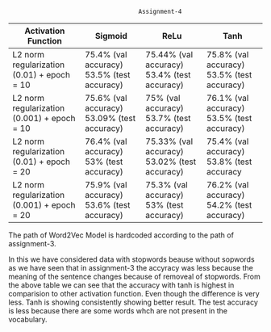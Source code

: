                                         Assignment-4
                                        
| Activation Function                          | Sigmoid                                     | ReLu                                         | Tanh                                       |
|----------------------------------------------|---------------------------------------------|----------------------------------------------|--------------------------------------------|
| L2 norm regularization (0.01) + epoch = 10   | 75.4% (val accuracy) 53.5% (test accuracy)  | 75.44% (val accuracy) 53.4% (test accuracy)  | 75.8% (val accuracy) 53.5% (test accuracy) |
| L2 norm regularization (0.001) + epoch = 10  | 75.6% (val accuracy) 53.09% (test accuracy) | 75% (val accuracy) 53.7% (test accuracy)     | 76.1% (val accuracy) 53.5% (test accuracy) |
| L2 norm regularization (0.01) + epoch = 20   | 76.4% (val accuracy) 53% (test accuracy)    | 75.33% (val accuracy) 53.02% (test accuracy) | 75.4% (val accuracy) 53.8% (test accuracy  |
| L2 norm regularization (0.001) + epoch = 20  | 75.9% (val accuracy) 53.6% (test accuracy)  | 75.3% (val accuracy) 53% (test accuracy)     | 76.2% (val accuracy) 54.2% (test accuracy) |


The path of Word2Vec Model is hardcoded according to the path of assignment-3.

In this we have considered data with stopwords beause without sopwords as we have seen that in assignment-3 the accyracy was less because the meaning of the sentence changes because of removeal of stopwords. From the above table we can see that the accuracy with tanh is highest in comparision to other activation function. Even though the difference is very less. Tanh is showing consistently showing better result. The test accuracy is less because there are some words whch are not present in the vocabulary.
